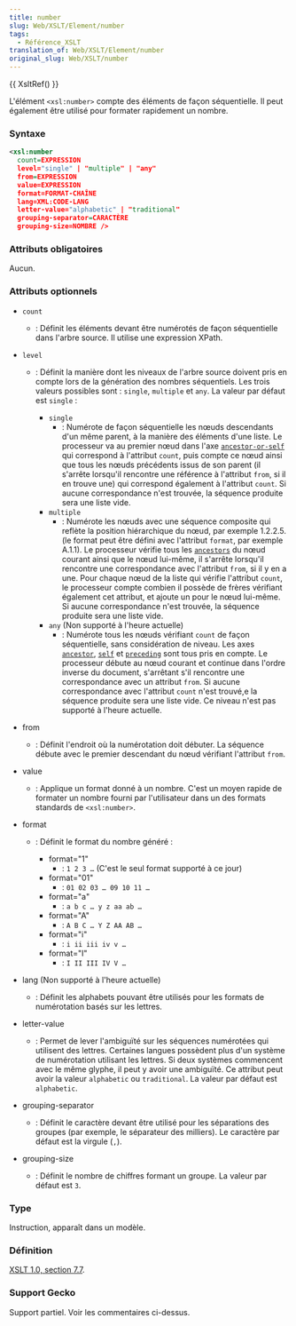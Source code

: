 ```yaml
---
title: number
slug: Web/XSLT/Element/number
tags:
  - Référence_XSLT
translation_of: Web/XSLT/Element/number
original_slug: Web/XSLT/number
---
```


{{ XsltRef() }}

L'élément `<xsl:number>` compte des éléments de façon séquentielle. Il peut également être utilisé
pour formater rapidement un nombre.

### Syntaxe

```xml
<xsl:number
  count=EXPRESSION
  level="single" | "multiple" | "any"
  from=EXPRESSION
  value=EXPRESSION
  format=FORMAT-CHAÎNE
  lang=XML:CODE-LANG
  letter-value="alphabetic" | "traditional"
  grouping-separator=CARACTÈRE
  grouping-size=NOMBRE />
```

### Attributs obligatoires

Aucun.

### Attributs optionnels

- `count`
  - : Définit les éléments devant être numérotés de façon séquentielle dans l'arbre source. Il utilise une expression
    XPath.
- `level`

  - : Définit la manière dont les niveaux de l'arbre source doivent pris en compte lors de la génération des
    nombres séquentiels. Les trois valeurs possibles sont&nbsp;: `single`, `multiple` et
    `any`. La valeur par défaut est `single`&nbsp;:

    - `single`
      - : Numérote de façon séquentielle les nœuds descendants d'un même parent, à la manière des éléments d'une
        liste. Le processeur va au premier nœud dans l'axe [`ancestor-or-self`](/fr/XPath/Axes/ancestor-or-self) qui correspond à l'attribut
        `count`, puis compte ce nœud ainsi que tous les nœuds précédents issus de son parent (il
        s'arrête lorsqu'il rencontre une référence à l'attribut `from`, si il en trouve une) qui
        correspond également à l'attribut `count`. Si aucune correspondance n'est trouvée, la
        séquence produite sera une liste vide.
    - `multiple`
      - : Numérote les nœuds avec une séquence composite qui reflète la position hiérarchique du nœud, par exemple
        1.2.2.5. (le format peut être défini avec l'attribut `format`, par exemple A.1.1). Le
        processeur vérifie tous les [`ancestors`](/fr/XPath/Axes/ancestor) du nœud courant
        ainsi que le nœud lui-même, il s'arrête lorsqu'il rencontre une correspondance avec l'attribut
        `from`, si il y en a une. Pour chaque nœud de la liste qui vérifie l'attribut
        `count`, le processeur compte combien il possède de frères vérifiant également cet attribut,
        et ajoute un pour le nœud lui-même. Si aucune correspondance n'est trouvée, la séquence produite sera
        une liste vide.
    - `any` (Non supporté à l'heure actuelle)
      - : Numérote tous les nœuds vérifiant `count` de façon séquentielle, sans considération de
        niveau. Les axes [`ancestor`](/fr/XPath/Axes/ancestor), [`self`](/fr/XPath/Axes/self) et [`preceding`](/fr/XPath/Axes/preceding) sont tous pris en compte. Le processeur
        débute au nœud courant et continue dans l'ordre inverse du document, s'arrêtant s'il rencontre une
        correspondance avec un attribut `from`. Si aucune correspondance avec l'attribut
        `count` n'est trouvé,e la séquence produite sera une liste vide. Ce niveau n'est pas supporté
        à l'heure actuelle.

- from
  - : Définit l'endroit où la numérotation doit débuter. La séquence débute avec le premier descendant du nœud
    vérifiant l'attribut `from`.
- value
  - : Applique un format donné à un nombre. C'est un moyen rapide de formater un nombre fourni par l'utilisateur dans
    un des formats standards de `<xsl:number>`.
- format

  - : Définit le format du nombre généré&nbsp;:

    - format="1"
      - : `1 2 3 …` (C'est le seul format supporté à ce jour)
    - format="01"
      - : `01 02 03 … 09 10 11 …`
    - format="a"
      - : `a b c … y z aa ab …`
    - format="A"
      - : `A B C … Y Z AA AB …`
    - format="i"
      - : `i ii iii iv v …`
    - format="I"
      - : `I II III IV V …`

- lang (Non supporté à l'heure actuelle)
  - : Définit les alphabets pouvant être utilisés pour les formats de numérotation basés sur les lettres.
- letter-value
  - : Permet de lever l'ambiguïté sur les séquences numérotées qui utilisent des lettres. Certaines langues possèdent
    plus d'un système de numérotation utilisant les lettres. Si deux systèmes commencent avec le même glyphe, il
    peut y avoir une ambiguïté. Ce attribut peut avoir la valeur `alphabetic` ou
    `traditional`. La valeur par défaut est `alphabetic`.
- grouping-separator
  - : Définit le caractère devant être utilisé pour les séparations des groupes (par exemple, le séparateur des
    milliers). Le caractère par défaut est la virgule (`,`).
- grouping-size
  - : Définit le nombre de chiffres formant un groupe. La valeur par défaut est `3`.

### Type

Instruction, apparaît dans un modèle.

### Définition

[XSLT 1.0, section 7.7](http://www.w3.org/TR/xslt#number).

### Support Gecko

Support partiel. Voir les commentaires ci-dessus.
